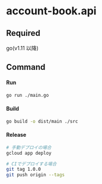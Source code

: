 # account-book.api

## Required

go(v1.11 以降)

## Command

#### Run

```sh
go run ./main.go
```

#### Build

```sh
go build -o dist/main ./src
```

#### Release

```sh
# 手動デプロイの場合
gcloud app deploy

# CIでデプロイする場合
git tag 1.0.0
git push origin --tags
```
